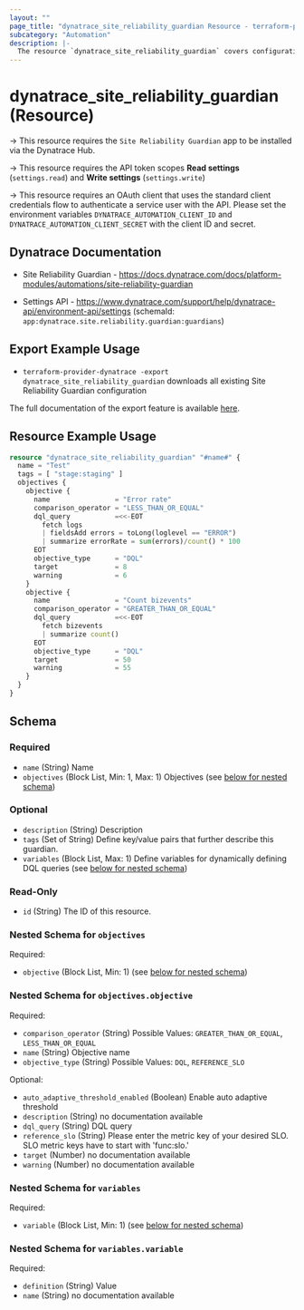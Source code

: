 ```yaml
---
layout: ""
page_title: "dynatrace_site_reliability_guardian Resource - terraform-provider-dynatrace"
subcategory: "Automation"
description: |-
  The resource `dynatrace_site_reliability_guardian` covers configuration for Site Reliability Guardian
---
```


# dynatrace_site_reliability_guardian (Resource)

-> This resource requires the `Site Reliability Guardian` app to be installed via the Dynatrace Hub.

-> This resource requires the API token scopes **Read settings** (`settings.read`) and **Write settings** (`settings.write`)

-> This resource requires an OAuth client that uses the standard client credentials flow to authenticate a service user with the API. Please set the environment variables `DYNATRACE_AUTOMATION_CLIENT_ID` and `DYNATRACE_AUTOMATION_CLIENT_SECRET` with the client ID and secret. 

## Dynatrace Documentation

- Site Reliability Guardian - https://docs.dynatrace.com/docs/platform-modules/automations/site-reliability-guardian

- Settings API - https://www.dynatrace.com/support/help/dynatrace-api/environment-api/settings (schemaId: `app:dynatrace.site.reliability.guardian:guardians`)

## Export Example Usage

- `terraform-provider-dynatrace -export dynatrace_site_reliability_guardian` downloads all existing Site Reliability Guardian configuration

The full documentation of the export feature is available [here](https://registry.terraform.io/providers/dynatrace-oss/dynatrace/latest/docs/guides/export-v2).

## Resource Example Usage

```terraform
resource "dynatrace_site_reliability_guardian" "#name#" {
  name = "Test"
  tags = [ "stage:staging" ]
  objectives {
    objective {
      name                = "Error rate"
      comparison_operator = "LESS_THAN_OR_EQUAL"
      dql_query           =<<-EOT
        fetch logs
        | fieldsAdd errors = toLong(loglevel == "ERROR")
        | summarize errorRate = sum(errors)/count() * 100
      EOT
      objective_type      = "DQL"
      target              = 8
      warning             = 6
    }
    objective {
      name                = "Count bizevents"
      comparison_operator = "GREATER_THAN_OR_EQUAL"
      dql_query           =<<-EOT
        fetch bizevents
        | summarize count()
      EOT
      objective_type      = "DQL"
      target              = 50
      warning             = 55
    }
  }
}
```


<!-- schema generated by tfplugindocs -->
## Schema

### Required

- `name` (String) Name
- `objectives` (Block List, Min: 1, Max: 1) Objectives (see [below for nested schema](#nestedblock--objectives))

### Optional

- `description` (String) Description
- `tags` (Set of String) Define key/value pairs that further describe this guardian.
- `variables` (Block List, Max: 1) Define variables for dynamically defining DQL queries (see [below for nested schema](#nestedblock--variables))

### Read-Only

- `id` (String) The ID of this resource.

<a id="nestedblock--objectives"></a>
### Nested Schema for `objectives`

Required:

- `objective` (Block List, Min: 1) (see [below for nested schema](#nestedblock--objectives--objective))

<a id="nestedblock--objectives--objective"></a>
### Nested Schema for `objectives.objective`

Required:

- `comparison_operator` (String) Possible Values: `GREATER_THAN_OR_EQUAL`, `LESS_THAN_OR_EQUAL`
- `name` (String) Objective name
- `objective_type` (String) Possible Values: `DQL`, `REFERENCE_SLO`

Optional:

- `auto_adaptive_threshold_enabled` (Boolean) Enable auto adaptive threshold
- `description` (String) no documentation available
- `dql_query` (String) DQL query
- `reference_slo` (String) Please enter the metric key of your desired SLO. SLO metric keys have to start with 'func:slo.'
- `target` (Number) no documentation available
- `warning` (Number) no documentation available



<a id="nestedblock--variables"></a>
### Nested Schema for `variables`

Required:

- `variable` (Block List, Min: 1) (see [below for nested schema](#nestedblock--variables--variable))

<a id="nestedblock--variables--variable"></a>
### Nested Schema for `variables.variable`

Required:

- `definition` (String) Value
- `name` (String) no documentation available

